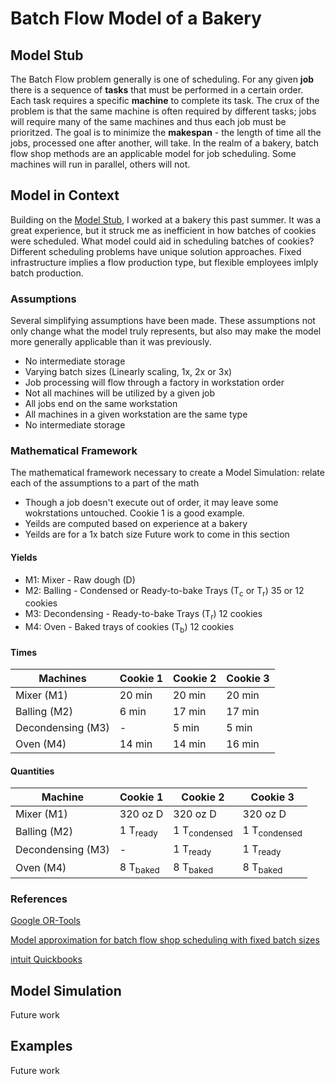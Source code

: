 # Batch Flow Model of a Bakery

## Model Stub
The Batch Flow problem generally is one of scheduling. For any given **job** there is a sequence of **tasks** that must be performed in a certain order. Each task requires a specific **machine** to complete its task. The crux of the problem is that the same machine is often required by different tasks; jobs will require many of the same machines and thus each job must be prioritzed. The goal is to minimize the **makespan** - the length of time all the jobs, processed one after another, will take. In the realm of a bakery, batch flow shop methods are an applicable model for job scheduling. Some machines will run in parallel, others will not. 

## Model in Context
Building on the [Model Stub](#Model-Stub), I worked at a bakery this past summer. It was a great experience, but it struck me as inefficient in how batches of cookies were scheduled. What model could aid in scheduling batches of cookies? Different scheduling problems have unique solution approaches. Fixed infrastructure implies a flow production type, but flexible employees imlply batch production.


### Assumptions
Several simplifying assumptions have been made. These assumptions not only change what the model truly represents, but also may make the model more generally 
applicable than it was previously.
- No intermediate storage
- Varying batch sizes (Linearly scaling, 1x, 2x or 3x)
- Job processing will flow through a factory in workstation order
- Not all machines will be utilized by a given job
- All jobs end on the same workstation
- All machines in a given workstation are the same type
- No intermediate storage

### Mathematical Framework
The mathematical framework necessary to create a Model Simulation: relate each of the assumptions to a part of the math
- Though a job doesn't execute out of order, it may leave some wokrstations untouched. Cookie 1 is a good example.
- Yeilds are computed based on experience at a bakery
- Yeilds are for a 1x batch size
Future work to come in this section

#### Yields
- M1: Mixer - Raw dough (D)
- M2: Balling - Condensed or Ready-to-bake Trays (T<sub>c</sub> or T<sub>r</sub>) 35 or 12 cookies
- M3: Decondensing - Ready-to-bake Trays (T<sub>r</sub>) 12 cookies
- M4: Oven - Baked trays of cookies (T<sub>b</sub>) 12 cookies

#### Times
| Machines |Cookie 1|Cookie 2|Cookie 3|
| -------- | ------ | ------ | ------ |
| Mixer (M1)        | 20 min | 20 min | 20 min |
| Balling (M2)      | 6 min  | 17 min | 17 min |
| Decondensing (M3) |    -   | 5 min  | 5 min  |
| Oven (M4)         | 14 min | 14 min | 16 min |

#### Quantities
| Machine |Cookie 1|Cookie 2|Cookie 3|
| ------- | ------ | ------ | ------ |
| Mixer (M1)        | 320 oz D| 320 oz D| 320 oz D|
| Balling (M2)      | 1 T<sub>ready</sub> | 1 T<sub>condensed</sub> | 1 T<sub>condensed</sub> |
| Decondensing (M3) |        -            | 1 T<sub>ready</sub> | 1 T<sub>ready</sub> |
| Oven (M4)         | 8 T<sub>baked</sub> | 8 T<sub>baked</sub> | 8 T<sub>baked</sub> |

### References
[Google OR-Tools](https://developers.google.com/optimization/scheduling/job_shop)

[Model approximation for batch flow shop scheduling with fixed batch sizes](https://idealabs.byu.edu/publications/2013BatchFlowAproximation.pdf)

[intuit Quickbooks](https://quickbooks.intuit.com/r/growing-complex-businesses/batch-flow-continuous-and-custom-production-in-manufacturing/)

## Model Simulation
Future work

## Examples
Future work

